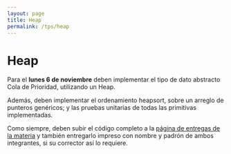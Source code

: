 ```yaml
---
layout: page
title: Heap
permalink: /tps/heap
---
```


Heap
=============

Para el **lunes 6 de noviembre** deben implementar el tipo de dato abstracto Cola de Prioridad, utilizando un Heap.

Además, deben implementar el ordenamiento heapsort, sobre un arreglo de punteros genéricos; y las pruebas unitarias de todas las primitivas implementadas.

Como siempre, deben subir el código completo a la [página de entregas de la materia](https://algoritmos7541-rw.tk/entregas/) y también entregarlo impreso con nombre y padrón de ambos integrantes, si su corrector así lo requiere.
